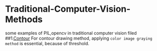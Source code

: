 # Traditional-Computer-Vision-Methods
some examples of PIL,opencv in traditional computer vision filed</br>
##1.<a href="https://github.com/mjDelta/Traditional-Computer-Vision-Methods/blob/master/contours.py">Contour</a>
For contour drawing method, applying ```color image graying method``` is essential, because of threshold.</br>